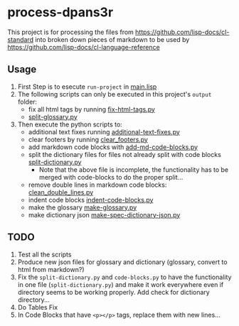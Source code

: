 # process-dpans3r

This project is for processing the files from <https://github.com/lisp-docs/cl-standard> into broken down pieces of markdown to be used by <https://github.com/lisp-docs/cl-language-reference>

## Usage

1. First Step is to esecute `run-project` in [main.lisp](/src/main.lisp)
2. The following scripts can only be executed in this project's `output` folder:
   - fix all html tags by running [fix-html-tags.py](/fix-html-tags.py)
   - [split-glossary.py](/split-glossary.py)
3. Then execute the python scripts to:
   - additional text fixes running [additional-text-fixes.py](/additional-text-fixes.py)
   - clear footers by running [clear_footers.py](/clear_footers.py)
   - add markdown code blocks with [add-md-code-blocks.py](/add-md-code-blocks.py)
   - split the dictionary files for files not already split with code blocks [split-dictionary.py](/split-dictionary.py)
     - Note that the above file is incomplete, the functionality has to be merged with code-blocks to do the proper split...
   - remove double lines in markdown code blocks: [clean_double_lines.py](/clean_double_lines.py)
   - indent code blocks [indent-code-blocks.py](/indent-code-blocks.py)
   - make the glossary [make-glossary.py](/make-glossary.py)
   - make dictionary json [make-spec-dictionary-json.py](/make-spec-dictionary-json.py)

## TODO

1. Test all the scripts
2. Produce new json files for glossary and dictionary (glossary, convert to html from markdown?)
3. Fix the `split-dictionary.py` and `code-blocks.py` to have the functionality in one file (`split-dictionary.py`) and make it work everywhere even if directory seems to be working properly. Add check for dictionary directory...
4. Do Tables Fix
5. In Code Blocks that have `<p></p>` tags, replace them with new lines...
